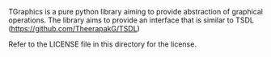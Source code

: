 TGraphics is a pure python library aiming to provide abstraction of graphical operations. The library aims to provide an interface that is similar to TSDL (https://github.com/TheerapakG/TSDL)

Refer to the LICENSE file in this directory for the license.
